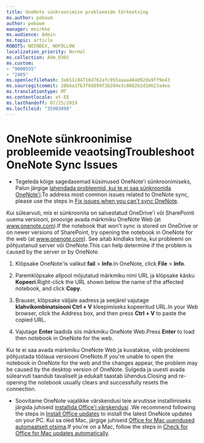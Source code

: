 ```yaml
---
title: OneNote sünkroonimise probleemide tõrkeotsing
ms.author: pebaum
author: pebaum
manager: mnirkhe
ms.audience: Admin
ms.topic: article
ROBOTS: NOINDEX, NOFOLLOW
localization_priority: Normal
ms.collection: Adm_O365
ms.custom:
- "9000555"
- "2405"
ms.openlocfilehash: 3a651c84716d762afc955aaaa464d92da9ff9e43
ms.sourcegitcommit: 20b6a1fb3f0d899f3b204e3c066262d10623a4ea
ms.translationtype: MT
ms.contentlocale: et-EE
ms.lasthandoff: 07/25/2019
ms.locfileid: "35903898"
---
```

# <a name="troubleshoot-onenote-sync-issues"></a><span data-ttu-id="7a0f0-102">OneNote sünkroonimise probleemide veaotsing</span><span class="sxs-lookup"><span data-stu-id="7a0f0-102">Troubleshoot OneNote Sync Issues</span></span>

* <span data-ttu-id="7a0f0-103">Tegeleda kõige sagedasemad küsimused OneNote'i sünkroonimiseks, Palun järgige [lahendada probleemid, kui te ei saa sünkroonida OneNote'i](https://support.office.com/article/Fix-issues-when-you-can-t-sync-OneNote-299495ef-66d1-448f-90c1-b785a6968d45).</span><span class="sxs-lookup"><span data-stu-id="7a0f0-103">To address most common issues related to OneNote sync, please use the steps in [Fix issues when you can't sync OneNote](https://support.office.com/article/Fix-issues-when-you-can-t-sync-OneNote-299495ef-66d1-448f-90c1-b785a6968d45).</span></span>

<span data-ttu-id="7a0f0-104">Kui sülearvuti, mis ei sünkroonita on salvestatud OneDrive'i või SharePointi uuema versiooni, proovige avada märkmiku OneNote Web (at www.onenote.com).</span><span class="sxs-lookup"><span data-stu-id="7a0f0-104">If the notebook that won't sync is stored on OneDrive or on newer versions of SharePoint, try opening the notebook in OneNote for the web (at www.onenote.com).</span></span> <span data-ttu-id="7a0f0-105">See aitab kindlaks teha, kui probleemi on põhjustanud server või OneNote.</span><span class="sxs-lookup"><span data-stu-id="7a0f0-105">This can help determine if the problem is caused by the server or by OneNote.</span></span>

1. <span data-ttu-id="7a0f0-106">Klõpsake OneNote'is valikut **fail** > **Info**.</span><span class="sxs-lookup"><span data-stu-id="7a0f0-106">In OneNote, click **File** > **Info**.</span></span>

2. <span data-ttu-id="7a0f0-107">Paremklõpsake allpool mõjutatud märkmiku nimi URL ja klõpsake käsku **Kopeeri**.</span><span class="sxs-lookup"><span data-stu-id="7a0f0-107">Right-click the URL shown below the name of the affected notebook, and click **Copy**.</span></span>

3. <span data-ttu-id="7a0f0-108">Brauser, klõpsake väljale aadress ja seejärel vajutage **klahvikombinatsiooni Ctrl + V** kleepimiseks kopeeritud URL.</span><span class="sxs-lookup"><span data-stu-id="7a0f0-108">In your Web browser, click the Address box, and then press **Ctrl + V** to paste the copied URL.</span></span>

4. <span data-ttu-id="7a0f0-109">Vajutage **Enter** laadida siis märkmiku OneNote Web.</span><span class="sxs-lookup"><span data-stu-id="7a0f0-109">Press **Enter** to load then notebook in OneNote for the web.</span></span>

<span data-ttu-id="7a0f0-110">Kui te ei saa avada märkmiku OneNote Web ja kuvatakse, võib probleemi põhjustada töölaua versiooni OneNote.</span><span class="sxs-lookup"><span data-stu-id="7a0f0-110">If you're unable to open the notebook in OneNote for the web and the changes appear, the problem may be caused by the desktop version of OneNote.</span></span> <span data-ttu-id="7a0f0-111">Sulgeda ja uuesti avada sülearvuti taandub tavaliselt ja edukalt taastab ühendus.</span><span class="sxs-lookup"><span data-stu-id="7a0f0-111">Closing and re-opening the notebook usually clears and successfully resets the connection.</span></span>

* <span data-ttu-id="7a0f0-112">Soovitame OneNote vajalikke värskendusi teie arvutisse installimiseks järgida juhiseid [installida Office'i värskendusi](https://support.office.com/article/Install-Office-updates-2ab296f3-7f03-43a2-8e50-46de917611c5) .</span><span class="sxs-lookup"><span data-stu-id="7a0f0-112">We recommend following the steps in [Install Office updates](https://support.office.com/article/Install-Office-updates-2ab296f3-7f03-43a2-8e50-46de917611c5) to install the latest OneNote updates on your PC.</span></span> <span data-ttu-id="7a0f0-113">Kui sa oled Mac, järgige juhiseid [Office for Mac uuendused automaatselt otsima](https://support.office.com/article/update-office-for-mac-automatically-bfd1e497-c24d-4754-92ab-910a4074d7c1).</span><span class="sxs-lookup"><span data-stu-id="7a0f0-113">If you're on a Mac, follow the steps in [Check for Office for Mac updates automatically](https://support.office.com/article/update-office-for-mac-automatically-bfd1e497-c24d-4754-92ab-910a4074d7c1).</span></span>